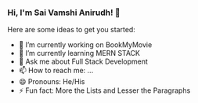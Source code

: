 ### Hi, I'm Sai Vamshi Anirudh! 👋




Here are some ideas to get you started:

- 🔭 I’m currently working on BookMyMovie
- 🌱 I’m currently learning MERN STACK
- 💬 Ask me about Full Stack Development
- 📫 How to reach me: ...
- 😄 Pronouns: He/His
- ⚡ Fun fact:  More the Lists and  Lesser the Paragraphs

